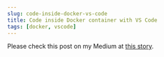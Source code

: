 ```yaml
---
slug: code-inside-docker-vs-code
title: Code inside Docker container with VS Code
tags: [docker, vscode]
---
```


Please check this post on my Medium at [this story](https://dienbui.medium.com/code-inside-docker-container-with-vs-code-70380e1082dd).
